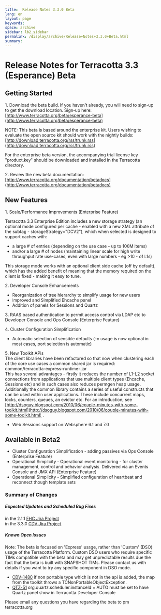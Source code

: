 ```yaml
---
title:  Release Notes 3.3.0 Beta  
lang: en
layout: page
keywords:
space: archive
sidebar: lb2_sidebar
permalink: /display/archive/Release+Notes+3.3.0+Beta.html
summary:
---
```


Release Notes for Terracotta 3.3 (Esperance) Beta
=================================================

Getting Started
---------------

1\. Download the beta build. If you haven't already, you will need to sign-up to get the download location. Sign-up here: [http://www.terracotta.org/beta/esperance-beta](http://www.terracotta.org/beta/esperance-beta)

NOTE: This beta is based around the enterprise kit. Users wishing to evaluate the open source kit should work with the nightly builds: [http://download.terracotta.org/rss/trunk.rss](http://download.terracotta.org/rss/trunk.rss)

For the enterprise beta version, the accompanying trial license key "product.key" should be downloaded and installed in the Terracotta directory.

2\. Review the new beta documentation: [http://www.terracotta.org/documentation/betadocs](http://www.terracotta.org/documentation/betadocs)

New Features
------------

1\. Scale/Performance Improvements (Enterprise Feature)

Terracotta 3.3 Enterprise Edition includes a new storage strategy (an optional mode configured per cache - enabled with a new XML attribute of the <terracotta> subtag - storageStrategy="DCV2"), which when selected is designed to support caches with:

*   a large # of entries (depending on the use case - up to 100M items)
*   and/or a large # of nodes (maintaining linear scale for high write throughput rate use-cases, even with large numbers - eg >10 - of L1s)

This storage mode works with an optional client side cache (off by default), which has the added benefit of meaning that the memory required on the client is fixed - making it easy to tune.

2\. Developer Console Enhancements

*   Reorganization of tree hierarchy to simplify usage for new users
*   Improved and Simplified Ehcache panel
*   Addition of panels for Sessions and Quartz

3\. RAAS based authentication to permit access control via LDAP etc to Developer Console and Ops Console (Enterprise Feature)

4\. Cluster Configuration Simplification

*   Automatic selection of sensible defaults (-n usage is now optional in most cases, port selection is automatic)

5\. New Toolkit APIs  
The client libraries have been refactored so that now when clustering each of the core use cases a common shared jar is required:  
common/terracotta-express-runtime-<version>.jar  
This has several advantages - firstly it reduces the number of L1-L2 socket connections from applications that use multiple client types (Ehcache, Sessions etc) and in such cases also reduces permgen heap usage.  
Additionally the common library contains a series of useful constructs that can be used within user applications. These include concurrent maps, locks, counters, queues, an evictor etc. For an introduction, see [http://dsoguy.blogspot.com/2010/06/couple-minutes-with-some-toolkit.html](http://dsoguy.blogspot.com/2010/06/couple-minutes-with-some-toolkit.html) .

*   Web Sessions support on Websphere 6.1 and 7.0

Available in Beta2
------------------

*   Cluster Configuration Simplification - adding passives via Ops Console (Enterprise Feature)
*   Operational Simplicity - Operational event monitoring - for cluster management, control and behavior analysis. Delivered via an Events Console and JMX API (Enterprise Feature)
*   Operational Simplicity - Simplified configuration of heartbeat and reconnect though template sets

### Summary of Changes

##### Expected Updates and Scheduled Bug Fixes

in the 2.1.1 [EHC Jira Project](https://jira.terracotta.org/jira/browse/EHC#selectedTab=com.atlassian.jira.plugin.system.project%3Aroadmap-panel)  
in the 3.3.0 [CDV Jira Project](https://jira.terracotta.org/jira/browse/CDV#selectedTab=com.atlassian.jira.plugin.system.project%3Aroadmap-panel)

##### Known Open Issues

Note: The beta is focused on 'Express' usage, rather than 'Custom' (DSO) usage of the Terracotta Platform. Custom DSO users who require specific TIMs compatible with the beta and may get unpredictable results due the fact that the beta is built with SNAPSHOT TIMs. Please contact us with details if you want to try any specific component in DSO mode.

*   [CDV-1480](https://jira.terracotta.org/jira/browse/CDV-1480) If non portable type which is not in the api is added, the map from the toolkit throws a TCNonPortableObjectException.
*   [QTZ-51](https://jira.terracotta.org/jira/browse/QTZ-51) org.quartz.scheduler.instanceId = AUTO must be set to have Quartz panel show in Terracotta Developer Console

Please email any questions you have regarding the beta to pm <at> terracotta.org


